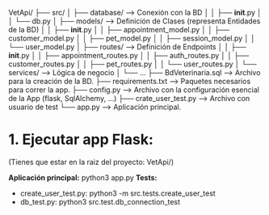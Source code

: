 VetApi/
├── src/
│   ├── database/ --> Conexión con la BD
│   │   ├── __init__.py
│   │   └── db.py
│   ├── models/ --> Definición de Clases (representa Entidades de la BD)
│   │   ├── __init__.py
│   │   ├── appointment_model.py
│   │   ├── customer_model.py
│   │   ├── pet_model.py
│   │   ├── session_model.py
│   │   └── user_model.py
│   ├── routes/ --> Definición de Endpoints
│   │   ├── __init__.py
│   │   ├── appointment_routes.py
│   │   ├── auth_routes.py
│   │   ├── customer_routes.py
│   │   ├── pet_routes.py
│   │   └── user_routes.py
│   └── services/ --> Lógica de negocio
│       └── ...
├── BdVeterinaria.sql --> Archivo para la creación de la BD.
├── requirements.txt --> Paquetes necesarios para correr la app.
├── config.py --> Archivo con la configuración esencial de la App (flask, SqlAlchemy, ...)
├── crate_user_test.py --> Archivo con usuario de test
└── app.py --> Aplicación principal.

# 1. Ejecutar app Flask:

(Tienes que estar en la raiz del proyecto: VetApi/)

**Aplicación principal:** python3 app.py
**Tests:**
- create_user_test.py:  python3 -m src.tests.create_user_test
- db_test.py: python3 src.test.db_connection_test

